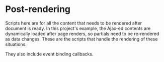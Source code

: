 # Post-rendering

Scripts here are for all the content that needs to be rendered after document is ready. In this project's example, the Ajax-ed contents are dynamically loaded after page renders, so partials need to be re-rendered as data changes. These are the scripts that handle the rendering of these situations.

They also include event binding callbacks.
